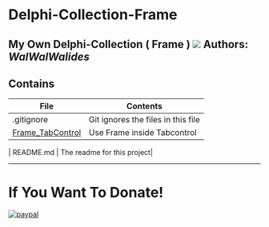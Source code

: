 # Delphi-Collection-Frame
My Own Delphi-Collection ( Frame ) 
![](Delphi-Collection-Frame.png)
**Authors:**  *WalWalWalides*
------

## Contains

| File | Contents | 
| --- | --- |
| .gitignore | Git ignores the files in this file |
|[Frame_TabControl](https://github.com/walwalwalides/Delphi-Collection-Frame/tree/master/Frame_TabControl)| Use Frame inside Tabcontrol|

| README.md | The readme for this project|

------

# If You Want To Donate!

[![paypal](https://www.paypalobjects.com/en_US/i/btn/btn_donateCC_LG.gif)](https://www.paypal.com/cgi-bin/webscr?cmd=_s-xclick&hosted_button_id=Y79F36A9BGLHS&source=url)
